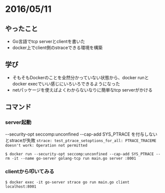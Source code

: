 # 2016/05/11

## やったこと

- Go言語でtcp serverとclientを書いた
- docker上でclient側のstraceできる環境を構築

## 学び

- そもそもDockerのことを全然分かっていない状態から、docker runとdocker execでいい感じにいろいろできるようになった
- netパッケージを使えばよくわからないなりに簡単なtcp serverがかける

## コマンド

### server起動

--security-opt seccomp:unconfined --cap-add SYS_PTRACE を付与しないとstraceが失敗 `strace: test_ptrace_setoptions_for_all: PTRACE_TRACEME doesn't work: Operation not permitted`

```
$ docker run --security-opt seccomp:unconfined --cap-add SYS_PTRACE --rm -it --name go-server golang-tcp run main.go server :8001
```

### clientから叩いてみる

```
$ docker exec -it go-server strace go run main.go client localhost:8001
```
